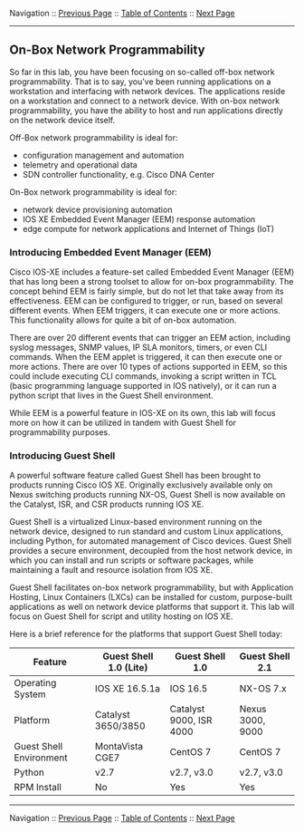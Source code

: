 Navigation :: [Previous Page](LTRPRG-1100-03c5-NETCONF-Ex4.md) :: [Table of Contents](LTRPRG-1100-00-Intro.md#table-of-contents) :: [Next Page](LTRPRG-1100-03d2-GuestShell-Ex1.md)

---

## On-Box Network Programmability

So far in this lab, you have been focusing on so-called off-box network programmability.  That is to say, you've been 
running applications on a workstation and interfacing with network devices.  The applications reside on a workstation
and connect to a network device.  With on-box network programmability, you have the ability to host and run 
applications directly on the network device itself.

Off-Box network programmability is ideal for:

* configuration management and automation
* telemetry and operational data
* SDN controller functionality, e.g. Cisco DNA Center

On-Box network programmability is ideal for:

* network device provisioning automation
* IOS XE Embedded Event Manager (EEM) response automation
* edge compute for network applications and Internet of Things (IoT)

### Introducing Embedded Event Manager (EEM)

Cisco IOS-XE includes a feature-set called Embedded Event Manager (EEM) that has long been a strong toolset to allow for
on-box programmability. The concept behind EEM is fairly simple, but do not let that take away from its effectiveness.
EEM can be configured to trigger, or run, based on several different events. When EEM triggers, it can execute one or
more actions. This functionality allows for quite a bit of on-box automation.

There are over 20 different events that can trigger an EEM action, including syslog messages, SNMP values, IP SLA
monitors, timers, or even CLI commands. When the EEM applet is triggered, it can then execute one or more actions.
There are over 10 types of actions supported in EEM, so this could include executing CLI commands, invoking a script 
written in TCL (basic programming language supported in IOS natively), or it can run a python script that lives in the 
Guest Shell environment.

While EEM is a powerful feature in IOS-XE on its own, this lab will focus more on how it can be utilized in tandem with
Guest Shell for programmability purposes.


### Introducing Guest Shell

A powerful software feature called Guest Shell has been brought to products running Cisco IOS XE.  Originally 
exclusively available only on Nexus switching products running NX-OS, Guest Shell is now available on the Catalyst, 
ISR, and CSR products running IOS XE.

Guest Shell is a virtualized Linux-based environment running on the network device, designed to run standard and custom 
Linux applications, including Python, for automated management of Cisco devices.  Guest Shell provides a secure 
environment, decoupled from the host network device, in which you can install and run scripts or software packages, 
while maintaining a fault and resource isolation from IOS XE.

Guest Shell facilitates on-box network programmability, but with Application Hosting, Linux Containers (LXCs) can be 
installed for custom, purpose-built applications as well on network device platforms that support it.  This lab will 
focus on Guest Shell for script and utility hosting on IOS XE.

Here is a brief reference for the platforms that support Guest Shell today:

| Feature | Guest Shell 1.0 (Lite) | Guest Shell 1.0 | Guest Shell 2.1 |
| --- | --- | --- | --- |
| Operating System | IOS XE 16.5.1a | IOS 16.5 | NX-OS 7.x |
| Platform | Catalyst 3650/3850 | Catalyst 9000, ISR 4000 | Nexus 3000, 9000 |
| Guest Shell Environment | MontaVista CGE7 | CentOS 7 | CentOS 7 |
| Python | v2.7 | v2.7, v3.0 | v2.7, v3.0 |
| RPM Install | No | Yes | Yes |

---

Navigation :: [Previous Page](LTRPRG-1100-03c5-NETCONF-Ex4.md) :: [Table of Contents](LTRPRG-1100-00-Intro.md#table-of-contents) :: [Next Page](LTRPRG-1100-03d2-GuestShell-Ex1.md)
